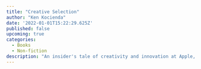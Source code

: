 ```yaml
---
title: "Creative Selection"
author: "Ken Kocienda"
date: '2022-01-01T15:22:29.625Z'
published: false
upcoming: true
categories:
  - Books
  - Non-fiction
description: "An insider's tale of creativity and innovation at Apple, Creative Selection shows readers how a small group of people developed an evolutionary design model, and how they used this methodology to make groundbreaking and intuitive software which countless millions use every day."
---
```



